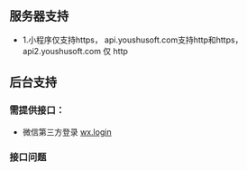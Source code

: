 ## 服务器支持
- 1.小程序仅支持https， api.youshusoft.com支持http和https， api2.youshusoft.com 仅 http

## 后台支持
### 需提供接口：
- 微信第三方登录 [wx.login](https://developers.weixin.qq.com/miniprogram/dev/api/open-api/login/wx.login.html)

### 接口问题